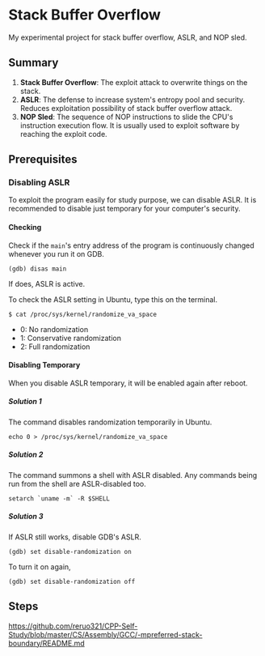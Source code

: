 # Stack Buffer Overflow
My experimental project for stack buffer overflow, ASLR, and NOP sled.

## Summary
1. **Stack Buffer Overflow**: The exploit attack to overwrite things on the stack.
2. **ASLR**: The defense to increase system's entropy pool and security. Reduces exploitation possibility of stack buffer overflow attack.
3. **NOP Sled**: The sequence of NOP instructions to slide the CPU's instruction execution flow. It is usually used to exploit software by reaching the exploit code.

## Prerequisites
### Disabling ASLR
To exploit the program easily for study purpose, we can disable ASLR. It is recommended to disable just temporary for your computer's security.

#### Checking
Check if the `main`'s entry address of the program is continuously changed whenever you run it on GDB.

    (gdb) disas main

If does, ASLR is active.

To check the ASLR setting in Ubuntu, type this on the terminal.
      
    $ cat /proc/sys/kernel/randomize_va_space

* 0: No randomization
* 1: Conservative randomization
* 2: Full randomization

#### Disabling Temporary
When you disable ASLR temporary, it will be enabled again after reboot.

##### Solution 1
The command disables randomization temporarily in Ubuntu.

    echo 0 > /proc/sys/kernel/randomize_va_space

##### Solution 2
The command summons a shell with ASLR disabled. Any commands being run from the shell are ASLR-disabled too.

    setarch `uname -m` -R $SHELL

##### Solution 3
If ASLR still works, disable GDB's ASLR.

    (gdb) set disable-randomization on

To turn it on again,

    (gdb) set disable-randomization off

## Steps

https://github.com/reruo321/CPP-Self-Study/blob/master/CS/Assembly/GCC/-mpreferred-stack-boundary/README.md
